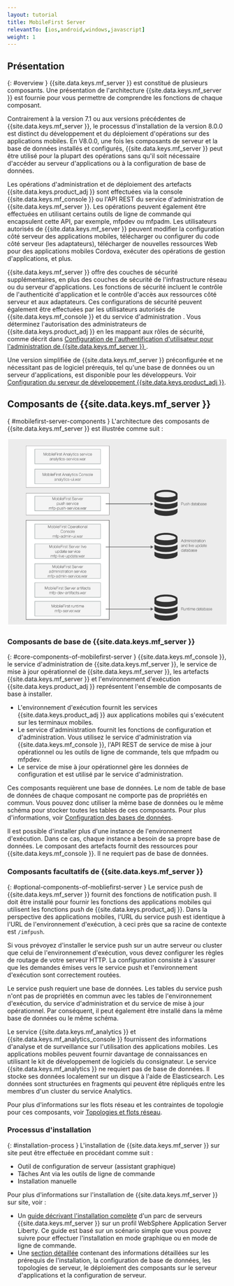 ```yaml
---
layout: tutorial
title: MobileFirst Server
relevantTo: [ios,android,windows,javascript]
weight: 1
---
```

<!-- NLS_CHARSET=UTF-8 -->
## Présentation
{: #overview }
{{site.data.keys.mf_server }} est constitué de plusieurs composants. Une présentation de l'architecture {{site.data.keys.mf_server }} est fournie pour vous permettre de comprendre les fonctions de chaque composant.

Contrairement à la version 7.1 ou aux versions précédentes de {{site.data.keys.mf_server }}, le processus d'installation de la version 8.0.0 est distinct du développement et du déploiement d'opérations sur des applications mobiles. En V8.0.0, une fois les composants de serveur et la base de données installés et configurés, {{site.data.keys.mf_server }} peut être utilisé pour la plupart des opérations sans qu'il soit nécessaire d'accéder au serveur d'applications ou à la configuration de base de données.

Les opérations d'administration et de déploiement des artefacts {{site.data.keys.product_adj }} sont effectuées via la console {{site.data.keys.mf_console }} ou l'API REST du service d'administration de {{site.data.keys.mf_server }}. Les opérations peuvent également être effectuées en utilisant certains outils de ligne de commande qui encapsulent cette API, par exemple, mfpdev ou mfpadm. Les utilisateurs autorisés de {{site.data.keys.mf_server }} peuvent modifier la configuration côté serveur des applications mobiles, télécharger ou configurer du code côté serveur (les adaptateurs), télécharger de nouvelles ressources Web pour des applications mobiles Cordova, exécuter des opérations de gestion d'applications, et plus.

{{site.data.keys.mf_server }} offre des couches de sécurité supplémentaires, en plus des couches de sécurité de l'infrastructure réseau ou du serveur d'applications. Les fonctions de sécurité incluent le contrôle de l'authenticité d'application et le contrôle d'accès aux ressources côté serveur et aux adaptateurs. Ces configurations de sécurité peuvent également être effectuées par les utilisateurs autorisés de {{site.data.keys.mf_console }} et du service d'administration . Vous déterminez l'autorisation des administrateurs de {{site.data.keys.product_adj }} en les mappant aux rôles de sécurité, comme décrit dans [Configuration de l'authentification d'utilisateur pour l'administration de {{site.data.keys.mf_server }} ](../../../installation-configuration/production/server-configuration).

Une version simplifiée de {{site.data.keys.mf_server }} préconfigurée et ne nécessitant pas de logiciel prérequis, tel qu'une base de données ou un serveur d'applications, est disponible pour les développeurs. Voir [Configuration du serveur de développement {{site.data.keys.product_adj }}](../../../installation-configuration/development).

## Composants de {{site.data.keys.mf_server }}
{ #mobilefirst-server-components }
L'architecture des composants de {{site.data.keys.mf_server }} est illustrée comme suit :

![Composants de {{site.data.keys.mf_server }}](server_components.jpg)

### Composants de base de {{site.data.keys.mf_server }}
{: #core-components-of-mobilefirst-server }
{{site.data.keys.mf_console }}, le service d'administration de {{site.data.keys.mf_server }}, le service de mise à jour opérationnel de {{site.data.keys.mf_server }}, les artefacts {{site.data.keys.mf_server }} et l'environnement d'exécution {{site.data.keys.product_adj }} représentent l'ensemble de composants de base à installer. 

* L'environnement d'exécution fournit les services {{site.data.keys.product_adj }} aux applications mobiles qui s'exécutent sur les terminaux mobiles.
* Le service d'administration fournit les fonctions de configuration et d'administration. Vous utilisez le service d'administration via {{site.data.keys.mf_console }}, l'API REST de service de mise à jour opérationnel ou les outils de ligne de commande, tels que mfpadm ou mfpdev. 
* Le service de mise à jour opérationnel gère les données de configuration et est utilisé par le service d'administration.

Ces composants requièrent une base de données. Le nom de table de base de données de chaque composant ne comporte pas de propriétés en commun. Vous pouvez donc utiliser la même base de données ou le même schéma pour stocker toutes les tables de ces composants. Pour plus d'informations, voir [Configuration des bases de données](../../../installation-configuration/production/server-configuration).

Il est possible d'installer plus d'une instance de l'environnement d'exécution. Dans ce cas, chaque instance a besoin de sa propre base de données. Le composant des artefacts fournit des ressources pour {{site.data.keys.mf_console }}. Il ne requiert pas de base de données.

### Composants facultatifs de {{site.data.keys.mf_server }}
{: #optional-components-of-mobliefirst-server }
Le service push de {{site.data.keys.mf_server }} fournit des fonctions de notification push. Il doit être installé pour fournir les fonctions des applications mobiles qui utilisent les fonctions push de {{site.data.keys.product_adj }}. Dans la perspective des applications mobiles, l'URL du service push est identique à l'URL de l'environnement d'exécution, à ceci près que sa racine de contexte est `/imfpush`.

Si vous prévoyez d'installer le service push sur un autre serveur ou cluster que celui de l'environnement d'exécution, vous devez configurer les règles de routage de votre serveur HTTP. La configuration consiste à s'assurer que les demandes émises vers le service push et l'environnement d'exécution sont correctement routées. 

Le service push requiert une base de données. Les tables du service push n'ont pas de propriétés en commun avec les tables de l'environnement d'exécution, du service d'administration et du service de mise à jour opérationnel. Par conséquent, il peut également être installé dans la même base de données ou le même schéma.

Le service {{site.data.keys.mf_analytics }} et {{site.data.keys.mf_analytics_console }} fournissent des informations d'analyse et de surveillance sur l'utilisation des applications mobiles. Les applications mobiles peuvent fournir davantage de connaissances en utilisant le kit de développement de logiciels du consignateur. Le service {{site.data.keys.mf_analytics }} ne requiert pas de base de données. Il stocke ses données localement sur un disque à l'aide de Elasticsearch. Les données sont structurées en fragments qui peuvent être répliqués entre les membres d'un cluster du service Analytics.

Pour plus d'informations sur les flots réseau et les contraintes de topologie pour ces composants, voir [Topologies et flots réseau](../../../installation-configuration/production/server-configuration).

### Processus d'installation
{: #installation-process }
L'installation de {{site.data.keys.mf_server }} sur site peut être effectuée en procédant comme suit :

* Outil de configuration de serveur (assistant graphique)
* Tâches Ant via les outils de ligne de commande
* Installation manuelle

Pour plus d'informations sur l'installation de {{site.data.keys.mf_server }} sur site, voir :

* Un [guide décrivant l'installation complète](../../../installation-configuration/production/) d'un parc de serveurs {{site.data.keys.mf_server }} sur un profil WebSphere Application Server Liberty. Ce guide est basé sur un scénario simple que vous pouvez suivre pour effectuer l'installation en mode graphique ou en mode de ligne de commande.
* Une [section détaillée](../../../installation-configuration/production/) contenant des informations détaillées sur les prérequis de l'installation, la configuration de base de données, les topologies de serveur, le déploiement des composants sur le serveur d'applications et la configuration de serveur.

